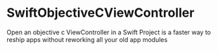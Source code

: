 # SwiftObjectiveCViewController 
Open an objective c ViewController in a Swift Project is a faster way to reship apps without reworking all your old app modules
